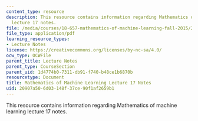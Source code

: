 ```yaml
---
content_type: resource
description: This resource contains information regarding Mathematics of machine learning
  lecture 17 notes.
file: /media/courses/18-657-mathematics-of-machine-learning-fall-2015/20907a506d03148f37ce90f1af2659b1_MIT18_657F15_L17.pdf
file_type: application/pdf
learning_resource_types:
- Lecture Notes
license: https://creativecommons.org/licenses/by-nc-sa/4.0/
ocw_type: OCWFile
parent_title: Lecture Notes
parent_type: CourseSection
parent_uid: 1d4774b0-7311-db91-f740-b48ce1b6870b
resourcetype: Document
title: Mathematics of Machine Learning Lecture 17 Notes
uid: 20907a50-6d03-148f-37ce-90f1af2659b1
---
```

This resource contains information regarding Mathematics of machine learning lecture 17 notes.